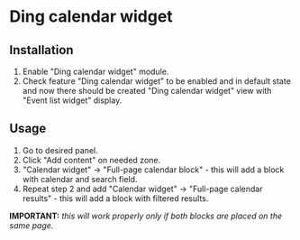 # Ding calendar widget

## Installation
1.  Enable "Ding calendar widget" module.
2.  Check feature "Ding calendar widget" to be enabled and in default state and now there should be created "Ding calendar widget" view with "Event list widget" display.

## Usage
1.  Go to desired panel.
2.  Click "Add content" on needed zone.
3.  "Calendar widget" -> "Full-page calendar block" - this will add a block with calendar and search field.
4.  Repeat step 2 and add "Calendar widget" -> "Full-page calendar results" - this will add a block with filtered results.

**IMPORTANT:** *this will work properly only if both blocks are placed on the same page.*
